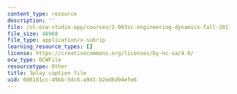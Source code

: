 ```yaml
---
content_type: resource
description: ''
file: /ol-ocw-studio-app/courses/2-003sc-engineering-dynamics-fall-2011/0d6181cc49bb5dc6a9d1b2ed6d94efe6_6wPHoFjnYXI.srt
file_size: 46968
file_type: application/x-subrip
learning_resource_types: []
license: https://creativecommons.org/licenses/by-nc-sa/4.0/
ocw_type: OCWFile
resourcetype: Other
title: 3play caption file
uid: 0d6181cc-49bb-5dc6-a9d1-b2ed6d94efe6
---
```

